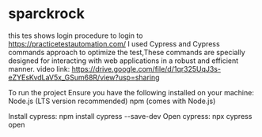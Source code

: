 # sparckrock

this tes shows login procedure to login to https://practicetestautomation.com/
I used Cypress and Cypress commands approach to optimize the test,These commands are specially designed for interacting with web applications in a robust and efficient manner.
video link: https://drive.google.com/file/d/1qr325UqJ3s-eZYEsKvdLaV5x_GSum68R/view?usp=sharing

To run the project
Ensure you have the following installed on your machine:
Node.js (LTS version recommended)
npm (comes with Node.js)

Install cypress:
npm install cypress --save-dev
Open cypress:
npx cypress open

